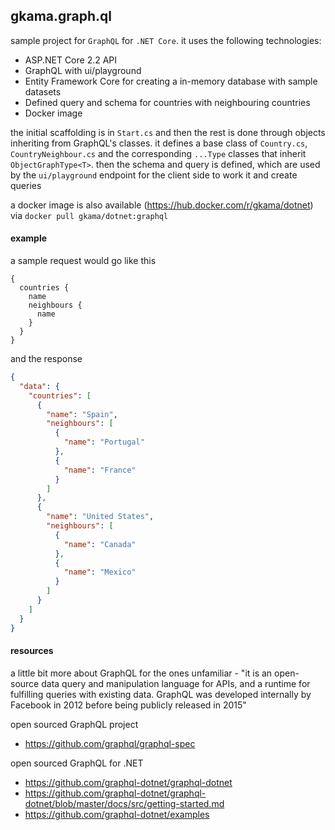 ## gkama.graph.ql
sample project for `GraphQL` for `.NET Core`. it uses the following technologies:

- ASP.NET Core 2.2 API
- GraphQL with ui/playground
- Entity Framework Core for creating a in-memory database with sample datasets
- Defined query and schema for countries with neighbouring countries
- Docker image

the initial scaffolding is in `Start.cs` and then the rest is done through objects inheriting from GraphQL's classes. it defines a base class of `Country.cs`, `CountryNeighbour.cs` and the corresponding `...Type` classes that inherit `ObjectGraphType<T>`. then the schema and query is defined, which are used by the `ui/playground` endpoint for the client side to work it and create queries

a docker image is also available (https://hub.docker.com/r/gkama/dotnet) via `docker pull gkama/dotnet:graphql`

#### example
a sample request would go like this

```
{
  countries {
    name
    neighbours {
      name
    }
  }
}
```

and the response

``` json
{
  "data": {
    "countries": [
      {
        "name": "Spain",
        "neighbours": [
          {
            "name": "Portugal"
          },
          {
            "name": "France"
          }
        ]
      },
      {
        "name": "United States",
        "neighbours": [
          {
            "name": "Canada"
          },
          {
            "name": "Mexico"
          }
        ]
      }
    ]
  }
}
```

#### resources
a little bit more about GraphQL for the ones unfamiliar - "it is an open-source data query and manipulation language for APIs, and a runtime for fulfilling queries with existing data. GraphQL was developed internally by Facebook in 2012 before being publicly released in 2015"

open sourced GraphQL project
- https://github.com/graphql/graphql-spec

open sourced GraphQL for .NET
- https://github.com/graphql-dotnet/graphql-dotnet
- https://github.com/graphql-dotnet/graphql-dotnet/blob/master/docs/src/getting-started.md
- https://github.com/graphql-dotnet/examples
